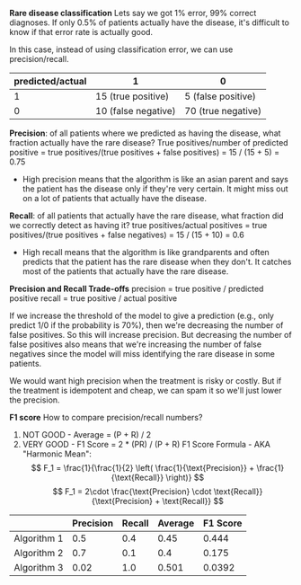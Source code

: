 **Rare disease classification**
Lets say we got 1% error, 99% correct diagnoses.
If only 0.5% of patients actually have the disease, it's difficult to know if that error rate is actually good.

In this case, instead of using classification error, we can use precision/recall.

| predicted/actual | 1                   | 0                  |
| ---------------- | ------------------- | ------------------ |
| 1                | 15 (true positive)  | 5 (false positive) |
| 0                | 10 (false negative) | 70 (true negative) |
**Precision**: of all patients where we predicted as having the disease, what fraction actually have the rare disease?
True positives/number of predicted positive = 
true positives/(true positives + false positives) = 
15 / (15 + 5) = 0.75
- High precision means that the algorithm is like an asian parent and says the patient has the disease only if they're very certain. It might miss out on a lot of patients that actually have the disease.

**Recall**: of all patients that actually have the rare disease, what fraction did we correctly detect as having it?
true positives/actual positives = 
true positives/(true positives + false negatives) = 
15 / (15 + 10) = 0.6
- High recall means that the algorithm is like grandparents and often predicts that the patient has the rare disease when they don't. It catches most of the patients that actually have the rare disease.

**Precision and Recall Trade-offs**
precision = true positive / predicted positive
recall = true positive / actual positive

If we increase the threshold of the model to give a prediction (e.g., only predict 1/0 if the probability is 70%), then we're decreasing the number of false positives. So this will increase precision. But decreasing the number of false positives also means that we're increasing the number of false negatives since the model will miss identifying the rare disease in some patients.

We would want high precision when the treatment is risky or costly. But if the treatment is idempotent and cheap, we can spam it so we'll just lower the precision.

**F1 score**
How to compare precision/recall numbers?
1. NOT GOOD - Average = (P + R) / 2
2. VERY GOOD - F1 Score = 2 * (PR) / (P + R)
F1 Score Formula - AKA "Harmonic Mean":
$$
F_1 = \frac{1}{\frac{1}{2} \left( \frac{1}{\text{Precision}} + \frac{1}{\text{Recall}} \right)}
$$
$$
F_1 = 2\cdot \frac{\text{Precision} \cdot \text{Recall}}{\text{Precision} + \text{Recall}}
$$

|             | Precision | Recall | Average | F1 Score |
| ----------- | --------- | ------ | ------- | -------- |
| Algorithm 1 | 0.5       | 0.4    | 0.45    | 0.444    |
| Algorithm 2 | 0.7       | 0.1    | 0.4     | 0.175    |
| Algorithm 3 | 0.02      | 1.0    | 0.501   | 0.0392   |
